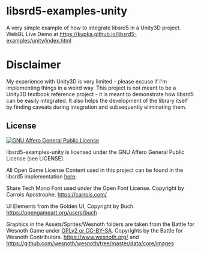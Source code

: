 # libsrd5-examples-unity

A very simple example of how to integrate libsrd5 in a Unity3D project. WebGL Live Demo at https://kupka.github.io/libsrd5-examples/unity/index.html

# Disclaimer

My experience with Unity3D is very limited - please excuse if I'm implementing things in a weird way. This project is not meant to
be a Unity3D textbook reference project - it is meant to demonstrate how libsrd5 can be easily integrated. It also helps the development
of the library itself by finding caveats during integration and subsequently eliminating them.

## License

[![GNU Affero General Public License](https://www.gnu.org/graphics/agplv3-155x51.png)](https://www.gnu.org/licenses/agpl-3.0.html)

libsrd5-examples-unity is licensed under the GNU Affero General Public License (see LICENSE). 

All Open Game License Content used in this project can be found in the libsrd5 implementation [here](https://github.com/kupka/libsrd5/tree/main/libsrd5/ogl): 

Share Tech Mono Font used under the Open Font License. Copyright by Carrois Apostrophe. https://carrois.com/

UI Elements from the Golden UI, Copyright by Buch. https://opengameart.org/users/buch

Graphics in the Assets/Sprites/Wesnoth folders are taken from the Battle for Wesnoth Game under [GPLv2 or CC-BY-SA](https://wiki.wesnoth.org/Wesnoth:Copyrights#The_Battle_for_Wesnoth_-_Visual_and_Audio_Contributions). Copyrights by the Battle for Wesnoth Contributors. https://www.wesnoth.org/ and https://github.com/wesnoth/wesnoth/tree/master/data/core/images
